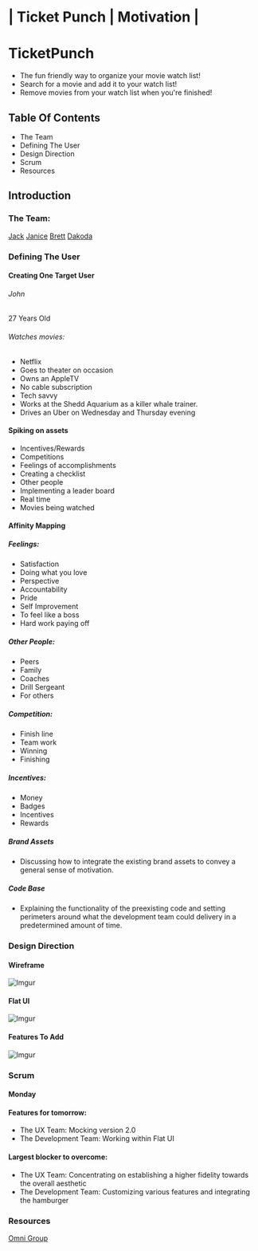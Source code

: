 # | Ticket Punch | Motivation |

# TicketPunch
- The fun friendly way to organize your movie watch list!
- Search for a movie and add it to your watch list!
- Remove movies from your watch list when you're finished!

## Table Of Contents

- The Team
- Defining The User
- Design Direction
- Scrum
- Resources

## Introduction

### The Team:

[Jack](https://github.com/JackWangelin)
[Janice](https://github.com/LiuLiuDesigns)
[Brett](https://github.com/thehaymaker)
[Dakoda](https://github.com/ddakoda)

### Defining The User

#### Creating One Target User

###### John
27 Years Old
###### Watches movies:
- Netflix
- Goes to theater on occasion
- Owns an AppleTV
- No cable subscription
- Tech savvy
- Works at the Shedd Aquarium as a killer whale trainer.
- Drives an Uber on Wednesday and Thursday evening

#### Spiking on assets

- Incentives/Rewards
- Competitions
- Feelings of accomplishments
- Creating a checklist
- Other people
- Implementing a leader board
- Real time
- Movies being watched

#### Affinity Mapping

##### Feelings:

- Satisfaction
- Doing what you love
- Perspective
- Accountability
- Pride
- Self Improvement
- To feel like a boss
- Hard work paying off

##### Other People:

- Peers
- Family
- Coaches
- Drill Sergeant
- For others

##### Competition:

- Finish line
- Team work
- Winning
- Finishing

##### Incentives:

- Money
- Badges
- Incentives
- Rewards

##### Brand Assets

- Discussing how to integrate the existing brand assets to convey a general sense of motivation.

##### Code Base

- Explaining the functionality of the preexisting code and setting perimeters around what the development team could delivery in a predetermined amount of time.

### Design Direction

#### Wireframe

![Imgur](http://i.imgur.com/8Zsrg64.png)

#### Flat UI

![Imgur](http://i.imgur.com/Rn7hLy0.png)

#### Features To Add

![Imgur](http://i.imgur.com/izTG2g4.png)

### Scrum

#### Monday

#### Features for tomorrow:

- The UX Team: Mocking version 2.0
- The Development Team: Working within Flat UI

#### Largest blocker to overcome:

- The UX Team: Concentrating on establishing a higher fidelity towards the overall aesthetic
- The Development Team: Customizing various features and integrating the hamburger

### Resources

[Omni Group](https://www.omnigroup.com/omnigraffle)
